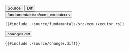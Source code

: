 
<div class="content-row">

<div class="content-col">

<div class="tab">
  <button class="maintab tablinks active" onclick="switchMainTab(event, 'Source')">Source</button>
  <button class="maintab tablinks" onclick="switchMainTab(event, 'Diff')">Diff</button>
</div>

<div id="Source" class="maintab tabcontent active">

<div class="tab">
<button class="subtab tablinks file-source file-modified active" onclick="switchSubTab(event, 'fundamentals/src/xcm_executor.rs')" data-id="fundamentals/src/xcm_executor.rs">fundamentals/src/xcm_executor.rs</button>
</div>
<div id="source/fundamentals/src/xcm_executor.rs" class="subtab tabcontent active" data-id="fundamentals/src/xcm_executor.rs">

```rust
{{#include ./source/fundamentals/src/xcm_executor.rs}}
```

</div>



</div>

<div id="Diff" class="maintab tabcontent">


<div class="tab">
	<button class="difftab tablinks active" onclick="switchDiff(event, 'changes.diff')" data-id="changes.diff">changes.diff</button>
</div>
<div id="changes.diff" class="difftab tabcontent active" data-id="changes.diff">

```diff
{{#include ./source/changes.diff}}
```

</div>

</div>

</div>
</div>
